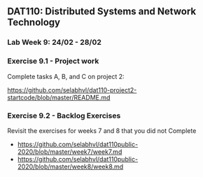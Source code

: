 ## DAT110: Distributed Systems and Network Technology

### Lab Week 9: 24/02 - 28/02

### Exercise 9.1 - Project work

Complete tasks A, B, and C on project 2:

https://github.com/selabhvl/dat110-project2-startcode/blob/master/README.md

### Exercise 9.2 - Backlog Exercises

Revisit the exercises for weeks 7 and 8 that you did not Complete

- https://github.com/selabhvl/dat110public-2020/blob/master/week7/week7.md
- https://github.com/selabhvl/dat110public-2020/blob/master/week8/week8.md
